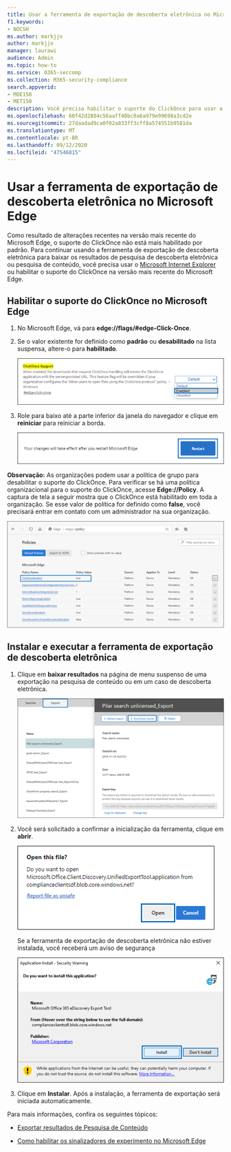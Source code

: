 ```yaml
---
title: Usar a ferramenta de exportação de descoberta eletrônica no Microsoft Edge
f1.keywords:
- NOCSH
ms.author: markjjo
author: markjjo
manager: laurawi
audience: Admin
ms.topic: how-to
ms.service: O365-seccomp
ms.collection: M365-security-compliance
search.appverid:
- MOE150
- MET150
description: Você precisa habilitar o suporte do ClickOnce para usar a versão mais recente do Microsoft Edge para baixar os resultados da pesquisa da pesquisa de conteúdo e da descoberta eletrônica no centro de segurança e conformidade.
ms.openlocfilehash: 60f42d2884c56aaff40bc0a6a979e99698a3cd2e
ms.sourcegitcommit: 27daadad9ca0f02a833ff3cff8a574551b9581da
ms.translationtype: MT
ms.contentlocale: pt-BR
ms.lasthandoff: 09/12/2020
ms.locfileid: "47546815"
---
```

# <a name="use-the-ediscovery-export-tool-in-microsoft-edge"></a>Usar a ferramenta de exportação de descoberta eletrônica no Microsoft Edge

Como resultado de alterações recentes na versão mais recente do Microsoft Edge, o suporte do ClickOnce não está mais habilitado por padrão. Para continuar usando a ferramenta de exportação de descoberta eletrônica para baixar os resultados de pesquisa de descoberta eletrônica ou pesquisa de conteúdo, você precisa usar o [Microsoft Internet Explorer](https://support.microsoft.com/help/17621/internet-explorer-downloads) ou habilitar o suporte do ClickOnce na versão mais recente do Microsoft Edge.

## <a name="enable-clickonce-support-in-microsoft-edge"></a>Habilitar o suporte do ClickOnce no Microsoft Edge

1. No Microsoft Edge, vá para **edge://flags/#edge-Click-Once**.

2. Se o valor existente for definido como **padrão** ou **desabilitado** na lista suspensa, altere-o para **habilitado**.

   ![Selecionar habilitado na lista suspensa](../media/ClickOnceimage1.png)

3. Role para baixo até a parte inferior da janela do navegador e clique em **reiniciar** para reiniciar a borda.

   ![Clique em reiniciar](../media/ClickOnceimage2.png)

**Observação:** As organizações podem usar a política de grupo para desabilitar o suporte do ClickOnce. Para verificar se há uma política organizacional para o suporte do ClickOnce, acesse **Edge://Policy**. A captura de tela a seguir mostra que o ClickOnce está habilitado em toda a organização. Se esse valor de política for definido como **false**, você precisará entrar em contato com um administrador na sua organização.

![Lista de políticas organizacionais de borda](../media/ClickOnceimage3.png)

## <a name="install-and-run-the-ediscovery-export-tool"></a>Instalar e executar a ferramenta de exportação de descoberta eletrônica

1. Clique em **baixar resultados** na página de menu suspenso de uma exportação na pesquisa de conteúdo ou em um caso de descoberta eletrônica.

   ![Clique em baixar resultados na página do menu de atalho para baixar os resultados da pesquisa](../media/ClickOnceExport1.png)

2. Você será solicitado a confirmar a inicialização da ferramenta, clique em **abrir**.

   ![Clique em abrir para iniciar a ferramenta de exportação de descoberta eletrônica](../media/ClickOnceimage4.png)

   Se a ferramenta de exportação de descoberta eletrônica não estiver instalada, você receberá um aviso de segurança 

   ![Clique em instalar para instalar a ferramenta de exportação de descoberta eletrônica](../media/ClickOnceimage5.png)

3. Clique em **Instalar**. Após a instalação, a ferramenta de exportação será iniciada automaticamente.

Para mais informações, confira os seguintes tópicos:

- [Exportar resultados de Pesquisa de Conteúdo](export-search-results.md)

- [Como habilitar os sinalizadores de experimento no Microsoft Edge](https://microsoftedgesupport.microsoft.com/hc/articles/360034075294-How-to-enable-experiment-flags-in-Microsoft-Edge-Insider-channels)
